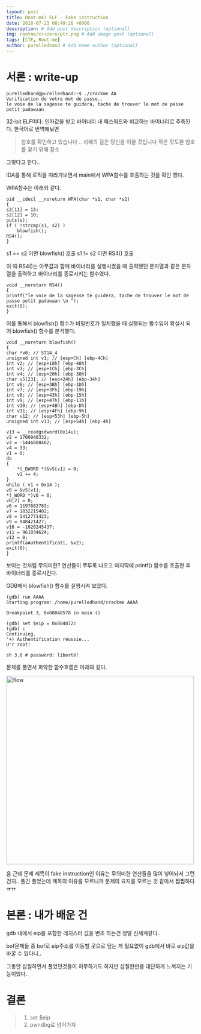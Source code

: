 ```yaml
---
layout: post
title: Root-me) ELF - Fake instruction
date: 2018-07-23 08:49:20 +0900
description: # Add post description (optional)
img: rootme/c++zero/ptr.png # Add image post (optional)
tags: [CTF, Root-me]
author: purelledhand # Add name author (optional)
---
```


# 서론 : write-up

    purelledhand@purelledhand:~$ ./crackme AA
    Verification de votre mot de passe..
    le voie de la sagesse te guidera, tache de trouver le mot de passe petit padawaan 


32-bit ELF이다. 인자값을 받고 바이너리 내 패스워드와 비교하는 바이너리로 추측된다. 한국어로 번역해보면

> 암호를 확인하고 있습니다 ..
> 지혜의 길은 당신을 이끌 것입니다 작은 팟도완 암호를 찾기 위해 장소

그렇다고 한다..

IDA를 통해 로직을 따라가보면서 main에서 WPA함수를 호출하는 것을 확인 했다.

WPA함수는 아래와 같다.

    oid __cdecl __noreturn WPA(char *s1, char *s2)
    {
    s2[11] = 13;
    s2[12] = 10;
    puts(s);
    if ( !strcmp(s1, s2) )
        blowfish();
    RS4();
    }

s1 == s2 이면 blowfish() 호출
s1 != s2 이면 RS4() 호출

이 때 RS4()는 아무값과 함께 바이너리를 실행시켰을 때 출력됐던 문자열과 같은 문자열을 출력하고 바이너리를 종료시키는 함수였다.

    void __noreturn RS4()
    {
    printf("le voie de la sagesse te guidera, tache de trouver le mot de passe petit padawaan \n ");
    exit(0);
    }

이를 통해서 blowfish() 함수가 비밀번호가 일치했을 때 실행되는 함수임이 확실시 되어 blowfish() 함수를 분석했다.

    void __noreturn blowfish()
    {
    char *v0; // ST14_4
    unsigned int v1; // [esp+Ch] [ebp-4Ch]
    int v2; // [esp+18h] [ebp-40h]
    int v3; // [esp+1Ch] [ebp-3Ch]
    int v4; // [esp+20h] [ebp-38h]
    char v5[23]; // [esp+24h] [ebp-34h]
    int v6; // [esp+3Bh] [ebp-1Dh]
    int v7; // [esp+3Fh] [ebp-19h]
    int v8; // [esp+43h] [ebp-15h]
    int v9; // [esp+47h] [ebp-11h]
    int v10; // [esp+4Bh] [ebp-Dh]
    int v11; // [esp+4Fh] [ebp-9h]
    char v12; // [esp+53h] [ebp-5h]
    unsigned int v13; // [esp+54h] [ebp-4h]

    v13 = __readgsdword(0x14u);
    v2 = 1700948332;
    v3 = -1446808462;
    v4 = 33;
    v1 = 0;
    do
    {
        *(_DWORD *)&v5[v1] = 0;
        v1 += 4;
    }
    while ( v1 < 0x14 );
    v0 = &v5[v1];
    *(_WORD *)v0 = 0;
    v0[2] = 0;
    v6 = 1197682783;
    v7 = 1832215402;
    v8 = 1412771423;
    v9 = 948421427;
    v10 = -1020245437;
    v11 = 961034624;
    v12 = 0;
    printf(aAuthentificati, &v2);
    exit(0);
    }

보이는 것처럼 무의미한? 연산들이 쭈루룩 나오고 마지막에 printf() 함수를 호출한 후 바이너리를 종료시킨다.

GDB에서 blowfish() 함수를 실행시켜 보았다.

    (gdb) run AAAA
    Starting program: /home/purelledhand/crackme AAAA

    Breakpoint 3, 0x08048578 in main ()

    (gdb) set $eip = 0x804872c
    (gdb) c
    Continuing.
    '+) Authentification réussie...
    U'r root! 

    sh 3.0 # password: liberté!

문제를 풀면서 파악한 함수흐름은 아래와 같다.

<img src="{{site.baseurl}}/assets/img/rootme/cracking/fake.png" alt="flow" style="width: 500px; margin: 0 auto;"/>


음 근데 문제 제목이 fake instruction인 이유는 무의미한 연산들을 많이 넣어놔서 그런건지.. 풀긴 풀었는데 제목의 이유를 모르니까 문제의 요지를 모르는 것 같아서 찝찝하다ㅠㅠ

# 본론 : 내가 배운 건

gdb 내에서 eip를 포함한 레지스터 값을 변조 하는건 정말 신세계같다..

bof문제들 중 bof로 eip주소를 이동할 곳으로 덮는 게 필요없이 gdb에서 바로 eip값을 바꿀 수 있다니..

그동안 삽질하면서 풀었던것들이 허무하기도 하지만 삽질한만큼 대단하게 느껴지는 기능이었다..

# 결론

> 1. set $eip
> 2. pwndbg로 넘어가자